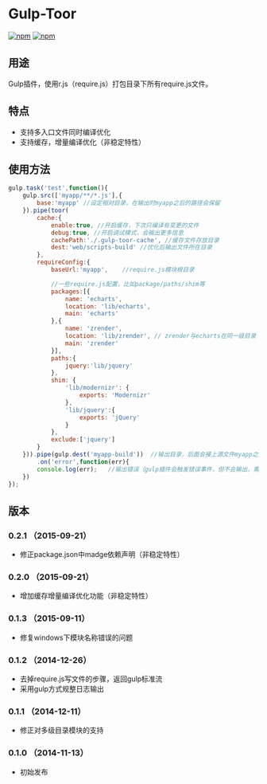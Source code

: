 # Gulp-Toor

[![npm](http://img.shields.io/npm/v/gulp-toor.svg)](https://www.npmjs.com/package/gulp-toor)
[![npm](http://img.shields.io/npm/l/gulp-toor.svg)](https://www.npmjs.com/package/gulp-toor)

## 用途

Gulp插件，使用r.js（require.js）打包目录下所有require.js文件。

## 特点

- 支持多入口文件同时编译优化
- 支持缓存，增量编译优化（非稳定特性）

## 使用方法

```javascript
gulp.task('test',function(){
	gulp.src(['myapp/**/*.js'],{
		base:'myapp' //设定相对目录，在输出时myapp之后的路径会保留
	}).pipe(toor(
		cache:{
			enable:true, //开启缓存，下次只编译有变更的文件
            debug:true, //开启调试模式，会输出更多信息
			cachePath:'./.gulp-toor-cache', //缓存文件存放目录
			dest:'web/scripts-build' //优化后输出文件所在目录
		},
		requireConfig:{
			baseUrl:'myapp',	//require.js模块根目录

			//一些require.js配置，比如package/paths/shim等
			packages:[{
				name: 'echarts',
				location: 'lib/echarts',
				main: 'echarts'
			},{
				name: 'zrender',
				location: 'lib/zrender', // zrender与echarts在同一级目录
				main: 'zrender'
			}],
			paths:{
				jquery:'lib/jquery'
			},
			shim: {
				'lib/modernizr': {
					exports: 'Modernizr'
				},
				'lib/jquery':{
					exports: 'jQuery'
				}
			},
			exclude:['jquery']
		}
	})).pipe(gulp.dest('myapp-build'))	//输出目录，后面会接上源文件myapp之后的路径
		.on('error',function(err){
		console.log(err);	//输出错误（gulp插件会触发错误事件，但不会输出，需要手工处理）
	})
});
```

## 版本

### 0.2.1 （2015-09-21）

- 修正package.json中madge依赖声明（非稳定特性）

### 0.2.0 （2015-09-21）

- 增加缓存增量编译优化功能（非稳定特性）

### 0.1.3 （2015-09-11）

- 修复windows下模块名称错误的问题

### 0.1.2 （2014-12-26）

- 去掉require.js写文件的步骤，返回gulp标准流
- 采用gulp方式规整日志输出

### 0.1.1 （2014-12-11）

- 修正对多级目录模块的支持

### 0.1.0 （2014-11-13）

- 初始发布
